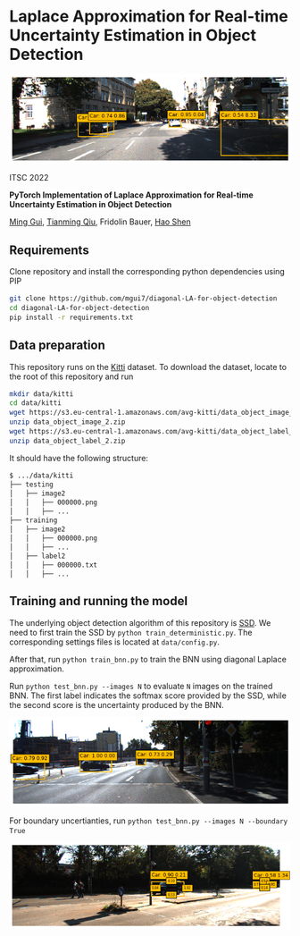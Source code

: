 # Laplace Approximation for Real-time Uncertainty Estimation in Object Detection

![cover](assets/00.png)

ITSC 2022

**PyTorch Implementation of Laplace Approximation for Real-time Uncertainty Estimation in Object Detection**

[Ming Gui](https://github.com/mgui7), [Tianming Qiu](https://github.com/TianmingQiu), Fridolin Bauer, [Hao Shen](https://www.fortiss.org/forschung/projekte/detail/machine-learning-lab)
<br />  
## Requirements
Clone repository and install the corresponding python dependencies using PIP
```sh
git clone https://github.com/mgui7/diagonal-LA-for-object-detection
cd diagonal-LA-for-object-detection
pip install -r requirements.txt
```

## Data preparation
This repository runs on the [Kitti](http://www.cvlibs.net/datasets/kitti/) dataset. To download the dataset, locate to the root of this repository and run

```sh
mkdir data/kitti
cd data/kitti
wget https://s3.eu-central-1.amazonaws.com/avg-kitti/data_object_image_2.zip
unzip data_object_image_2.zip
wget https://s3.eu-central-1.amazonaws.com/avg-kitti/data_object_label_2.zip
unzip data_object_label_2.zip
```

It should have the following structure:
```
$ .../data/kitti
├── testing
│   ├── image2
│   │   ├── 000000.png
│   │   ├── ...
├── training
│   ├── image2
│   │   ├── 000000.png
│   │   ├── ...
│   ├── label2
│   │   ├── 000000.txt
│   │   ├── ...
```

## Training and running the model
The underlying object detection algorithm of this repository is [SSD](https://arxiv.org/abs/1512.02325). We need to first train the SSD by `python train_deterministic.py`. The corresponding settings files is located at `data/config.py`.

After that, run `python train_bnn.py` to train the BNN using diagonal Laplace approximation. 

Run `python test_bnn.py --images N` to evaluate `N` images on the trained BNN. The first label indicates the softmax score provided by the SSD, while the second score is the uncertainty produced by the BNN.

![Kitti_img](assets/01.png)

For boundary uncertianties, run `python test_bnn.py --images N --boundary True`

![Kitti_boundary](assets/boundary.png)
